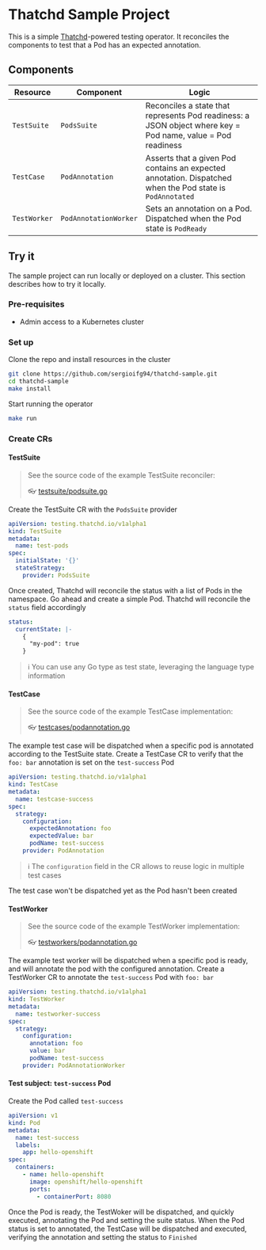 # Thatchd Sample Project

This is a simple [Thatchd](https://github.com/sergioifg94/thatchd)-powered testing operator.
It reconciles the components to test that a Pod has an expected annotation.

## Components

| Resource | Component | Logic |
| -------- | --------- | ----- |
| `TestSuite` | `PodsSuite` | Reconciles a state that represents Pod readiness: a JSON object where key = Pod name, value = Pod readiness |
| `TestCase` | `PodAnnotation` | Asserts that a given Pod contains an expected annotation. Dispatched when the Pod state is `PodAnnotated` |
| `TestWorker` | `PodAnnotationWorker` | Sets an annotation on a Pod. Dispatched when the Pod state is `PodReady` |

## Try it

The sample project can run locally or deployed on a cluster. This section describes
how to try it locally.

### Pre-requisites

* Admin access to a Kubernetes cluster

### Set up

Clone the repo and install resources in the cluster
```sh
git clone https://github.com/sergioifg94/thatchd-sample.git
cd thatchd-sample
make install
```

Start running the operator
```sh
make run
```

### Create CRs

#### TestSuite

> See the source code of the example TestSuite reconciler:
>
> 👓 [testsuite/podsuite.go](testsuite/podsuite.go)

Create the TestSuite CR with the `PodsSuite` provider

```yaml
apiVersion: testing.thatchd.io/v1alpha1
kind: TestSuite
metadata:
  name: test-pods
spec:
  initialState: '{}'
  stateStrategy:
    provider: PodsSuite
```

Once created, Thatchd will reconcile the status with a list of Pods in the namespace.
Go ahead and create a simple Pod. Thatchd will reconcile the `status` field accordingly

```yaml
status:
  currentState: |-
    {
      "my-pod": true
    }
```

> ℹ You can use any Go type as test state, leveraging the language type information

#### TestCase

> See the source code of the example TestCase implementation:
>
> 👓 [testcases/podannotation.go](testcases/podannotation.go)

The example test case will be dispatched when a specific pod is annotated according
to the TestSuite state. Create a TestCase CR to verify that the `foo: bar` annotation
is set on the `test-success` Pod

```yaml
apiVersion: testing.thatchd.io/v1alpha1
kind: TestCase
metadata:
  name: testcase-success
spec:
  strategy:
    configuration:
      expectedAnnotation: foo
      expectedValue: bar
      podName: test-success
    provider: PodAnnotation
```

> ℹ️ The `configuration` field in the CR allows to reuse logic in multiple test cases

The test case won't be dispatched yet as the Pod hasn't been created

#### TestWorker

> See the source code of the example TestWorker implementation:
>
> 👓 [testworkers/podannotation.go](testworkers/podannotation.go)

The example test worker will be dispatched when a specific pod is ready, and will
annotate the pod with the configured annotation. Create a TestWorker CR to annotate
the `test-success` Pod with `foo: bar`

```yaml
apiVersion: testing.thatchd.io/v1alpha1
kind: TestWorker
metadata:
  name: testworker-success
spec:
  strategy:
    configuration:
      annotation: foo
      value: bar
      podName: test-success
    provider: PodAnnotationWorker
```

#### Test subject: `test-success` Pod

Create the Pod called `test-success`

```yaml
apiVersion: v1
kind: Pod
metadata:
  name: test-success
  labels:
    app: hello-openshift
spec:
  containers:
    - name: hello-openshift
      image: openshift/hello-openshift
      ports:
        - containerPort: 8080
```

Once the Pod is ready, the TestWoker will be dispatched, and quickly executed,
annotating the Pod and setting the suite status. When the Pod status is set
to annotated, the TestCase will be dispatched and executed, verifying the
annotation and setting the status to `Finished`